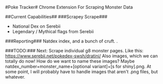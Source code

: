 #Poke Tracker#
Chrome Extension For Scraping Monster Data

##Current Capabilities##
###Scrapey Scrape###
* National Dex on Serebii
* Legendary / Mythical flags from Serebii

###Reporting###
Natdex index, and a bunch of cruft. .

###TODO:###
Next: Scrape individual g8 monster pages. Like this: https://www.serebii.net/pokedex-swsh/dratini/
Also images, which we can totally do now!
How do we want to name these images? Maybe natdex_number+monster_name+[optional variant]+[s for shiny].png.
At some point, I will probably have to handle images that aren't .png files, but whatever.
